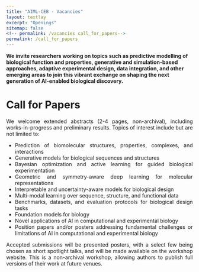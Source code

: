 ```yaml
---
title: "AIML-CEB - Vacancies"
layout: textlay
excerpt: "Openings"
sitemap: false
<!-- permalink: /vacancies call_for_papers-->
permalink: /call_for_papers
---
```


**We invite researchers working on topics such as predictive modelling of biological function and properties, generative and simulation-based approaches, adaptive experimental design, data integration, and other emerging areas to join this vibrant exchange on shaping the next generation of AI-enabled biological discovery.**

# Call for Papers 

<div style="text-align: justify">We welcome extended abstracts (2-4 pages, non-archival), including works-in-progress and preliminary results. Topics of interest include but are not limited to:

* Prediction of biomolecular structures, properties, complexes, and interactions
* Generative models for biological sequences and structures
* Bayesian optimization and active learning for guided biological experimentation
* Geometric and symmetry-aware deep learning for molecular representations
* Interpretable and uncertainty-aware models for biological design
* Multi-modal learning over sequence, structure, and functional data
* Benchmarks, datasets, and evaluation protocols for biological design tasks
* Foundation models for biology
* Novel applications of AI in computational and experimental biology
* Position papers and/or posters addressing fundamental challenges or limitations of AI in computational and experimental biology

<div style="text-align: justify">Accepted submissions will be presented posters, with a select few being chosen as short spotlight talks, and will be made available on the workshop website. This is a non-archival workshop, allowing authors to publish full versions of their work at future venues.

<!-- We are  looking for new group members with passion, talent, and grit!

You will have the chance to work on the grand challenges of condensed matter physics, often at the interface of instrumental design and new physics. You will be involved in determining the important and interesting questions, creating and improving instrumental setups, performing measurements, and making discoveries.

### Past open positions

You find the past job openings here:
[Opening 1]({{ site.baseurl }}/downloads/GeneralPostdoc_2019_v01.pdf),
[Opening 2]({{ site.baseurl }}/downloads/PPMS_PhD_2019_v01.pdf),
[Opening 3]({{ site.baseurl }}/downloads/PD.pdf),
[Opening 4]({{ site.baseurl }}/downloads/PHD1.pdf),
[Opening 5]({{ site.baseurl }}/downloads/PHD2.pdf).

### Applications for PhD and Postdoc positions
If you are interested in working with us as a PhD student or postdoc, please send me an [email](mailto:milan.allan@gmail.com). State briefly why you are interested and attach a CV, including information about the grades you had as an undergraduate. No need for a separate cover letter or certificates. **Important**: please insert _"Application PhD"_ or _"Application Postdoc"_ in the subject line. If you are applying to a specific advertisement, note this in your email.

We especially welcome postdocs with fellowships. I'd be happy to support you, also after you apply to our group. Take a look at the [veni fellowship](https://www.nwo.nl/en/calls/nwo-talent-programme-veni-science-domain) or the Marie Curie fellowship (currently closed, next deadline probably Fall 2021, [here is last years call]({{ site.baseurl }}/downloads/h2020-wp1820-msca_en.pdf)). In many country, there are also fellowships available for outdoing postdocs.**


### Master projects for Leiden University students
If you are a Master student at Leiden University looking for a Master project, contact me (or any group member) per email or stop by my office.

### Bsc / Master students from elsewhere
If you are interested in pursuing a Master degree at Leiden University, see [mastersinleiden.nl](http://www.mastersinleiden.nl/programmes/physics/en/introduction). Sometimes, we take master students or summer interns if we get exceptional applicants (this usually means very good grades and a personal recommendation).


<figure>
<img src="{{ site.url }}{{ site.baseurl }}/images/picpic/Gallery/DSC_0696.jpg" width="95%">
</figure>
 -->